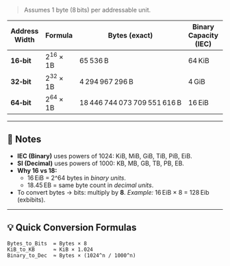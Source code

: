 > Assumes 1 byte (8 bits) per addressable unit.

| Address Width | Formula                 | Bytes (exact)                     | Binary Capacity (IEC) | Decimal Capacity (SI) |
|---------------|-------------------------|------------------------------------|-----------------------|-----------------------|
| **16‑bit**    | $2^{16} × 1 \text{B}$              | 65 536 B                           | 64 KiB                | ~65.5 KB              |
| **32‑bit**    | $2^{32} × 1 \text{B}$              | 4 294 967 296 B                    | 4 GiB                 | ~4.29 GB              |
| **64‑bit**    | $2^{64} × 1 \text{B}$              | 18 446 744 073 709 551 616 B       | 16 EiB                | ~18.45 EB             |

---

## 🔹 Notes

- **IEC (Binary)** uses powers of 1024: KiB, MiB, GiB, TiB, PiB, EiB.
- **SI (Decimal)** uses powers of 1000: KB, MB, GB, TB, PB, EB.
- **Why 16 vs 18:**
  - 16 EiB = 2^64 bytes in *binary units*.
  - 18.45 EB = same byte count in *decimal units*.
- To convert bytes → bits: multiply by **8**.
  *Example:* 16 EiB × 8 = 128 Eib (exbibits).

---

## 💡 Quick Conversion Formulas

```text
Bytes_to_Bits  = Bytes × 8
KiB_to_KB      ≈ KiB × 1.024
Binary_to_Dec  ≈ Bytes × (1024^n / 1000^n)
